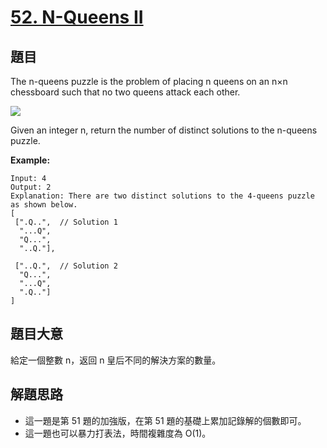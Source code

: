 # [52. N-Queens II](https://leetcode.com/problems/n-queens-ii/)


## 題目

The n-queens puzzle is the problem of placing n queens on an n×n chessboard such that no two queens attack each other.

![](https://assets.leetcode.com/uploads/2018/10/12/8-queens.png)

Given an integer n, return the number of distinct solutions to the n-queens puzzle.

**Example:**


    Input: 4
    Output: 2
    Explanation: There are two distinct solutions to the 4-queens puzzle as shown below.
    [
     [".Q..",  // Solution 1
      "...Q",
      "Q...",
      "..Q."],
    
     ["..Q.",  // Solution 2
      "Q...",
      "...Q",
      ".Q.."]
    ]


## 題目大意

給定一個整數 n，返回 n 皇后不同的解決方案的數量。

## 解題思路

- 這一題是第 51 題的加強版，在第 51 題的基礎上累加記錄解的個數即可。
- 這一題也可以暴力打表法，時間複雜度為 O(1)。
